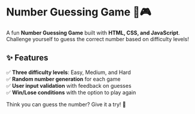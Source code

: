 # Number Guessing Game 🔢🎮  

A fun **Number Guessing Game** built with **HTML, CSS, and JavaScript**. Challenge yourself to guess the correct number based on difficulty levels!  

## ✨ Features  
✅ **Three difficulty levels**: Easy, Medium, and Hard  
✅ **Random number generation** for each game  
✅ **User input validation** with feedback on guesses  
✅ **Win/Lose conditions** with the option to play again  

Think you can guess the number? Give it a try! 🚀  
